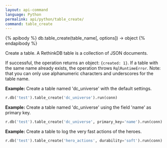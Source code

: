 ```yaml
---
layout: api-command 
language: Python
permalink: api/python/table_create/
command: table_create
---
```


{% apibody %}
db.table_create(table_name[, options]) → object
{% endapibody %}

Create a table. A RethinkDB table is a collection of JSON documents. 

If successful, the operation returns an object: `{created: 1}`. If a table with the same
name already exists, the operation throws `RqlRuntimeError`.
Note: that you can only use alphanumeric characters and underscores for the table name.

__Example:__ Create a table named 'dc_universe' with the default settings.

```py
r.db('test').table_create('dc_universe').run(conn)
```


__Example:__ Create a table named 'dc_universe' using the field 'name' as primary key.

```py
r.db('test').table_create('dc_universe', primary_key='name').run(conn)
```


__Example:__ Create a table to log the very fast actions of the heroes.

```py
r.db('test').table_create('hero_actions', durability='soft').run(conn)
```

